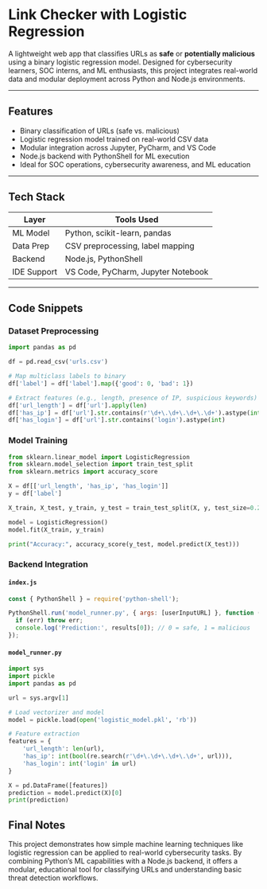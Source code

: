 # Link Checker with Logistic Regression

A lightweight web app that classifies URLs as **safe** or **potentially malicious** using a binary logistic regression model. Designed for cybersecurity learners, SOC interns, and ML enthusiasts, this project integrates real-world data and modular deployment across Python and Node.js environments.

---

##  Features

-  Binary classification of URLs (safe vs. malicious)
-  Logistic regression model trained on real-world CSV data
-  Modular integration across Jupyter, PyCharm, and VS Code
-  Node.js backend with PythonShell for ML execution
-  Ideal for SOC operations, cybersecurity awareness, and ML education

---

## Tech Stack

| Layer        | Tools Used                          |
|--------------|-------------------------------------|
| ML Model     | Python, scikit-learn, pandas        |
| Data Prep    | CSV preprocessing, label mapping    |
| Backend      | Node.js, PythonShell                |
| IDE Support  | VS Code, PyCharm, Jupyter Notebook  |

---
## Code Snippets

### Dataset Preprocessing

```python
import pandas as pd

df = pd.read_csv('urls.csv')

# Map multiclass labels to binary
df['label'] = df['label'].map({'good': 0, 'bad': 1})

# Extract features (e.g., length, presence of IP, suspicious keywords)
df['url_length'] = df['url'].apply(len)
df['has_ip'] = df['url'].str.contains(r'\d+\.\d+\.\d+\.\d+').astype(int)
df['has_login'] = df['url'].str.contains('login').astype(int)
```

### **Model Training**

```python
from sklearn.linear_model import LogisticRegression
from sklearn.model_selection import train_test_split
from sklearn.metrics import accuracy_score

X = df[['url_length', 'has_ip', 'has_login']]
y = df['label']

X_train, X_test, y_train, y_test = train_test_split(X, y, test_size=0.2)

model = LogisticRegression()
model.fit(X_train, y_train)

print("Accuracy:", accuracy_score(y_test, model.predict(X_test)))
```
### **Backend Integration**
#### `index.js`
```Javascript
const { PythonShell } = require('python-shell');

PythonShell.run('model_runner.py', { args: [userInputURL] }, function (err, results) {
  if (err) throw err;
  console.log('Prediction:', results[0]); // 0 = safe, 1 = malicious
});
```
#### `model_runner.py`
```python
import sys
import pickle
import pandas as pd

url = sys.argv[1]

# Load vectorizer and model
model = pickle.load(open('logistic_model.pkl', 'rb'))

# Feature extraction
features = {
    'url_length': len(url),
    'has_ip': int(bool(re.search(r'\d+\.\d+\.\d+\.\d+', url))),
    'has_login': int('login' in url)
}

X = pd.DataFrame([features])
prediction = model.predict(X)[0]
print(prediction)
```

## Final Notes

This project demonstrates how simple machine learning techniques like logistic regression can be applied to real-world cybersecurity tasks. By combining Python’s ML capabilities with a Node.js backend, it offers a modular, educational tool for classifying URLs and understanding basic threat detection workflows.

